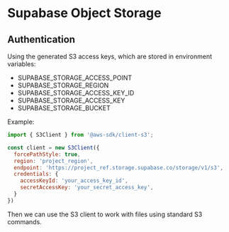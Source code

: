 # Supabase Object Storage

## Authentication

Using the generated S3 access keys, which are stored in environment variables:
- SUPABASE_STORAGE_ACCESS_POINT
- SUPABASE_STORAGE_REGION
- SUPABASE_STORAGE_ACCESS_KEY_ID
- SUPABASE_STORAGE_ACCESS_KEY
- SUPABASE_STORAGE_BUCKET

Example: 

```javascript
import { S3Client } from '@aws-sdk/client-s3';

const client = new S3Client({
  forcePathStyle: true,
  region: 'project_region',
  endpoint: 'https://project_ref.storage.supabase.co/storage/v1/s3',
  credentials: {
    accessKeyId: 'your_access_key_id',
    secretAccessKey: 'your_secret_access_key',
  }
})
```

Then we can use the S3 client to work with files using standard S3 commands.

